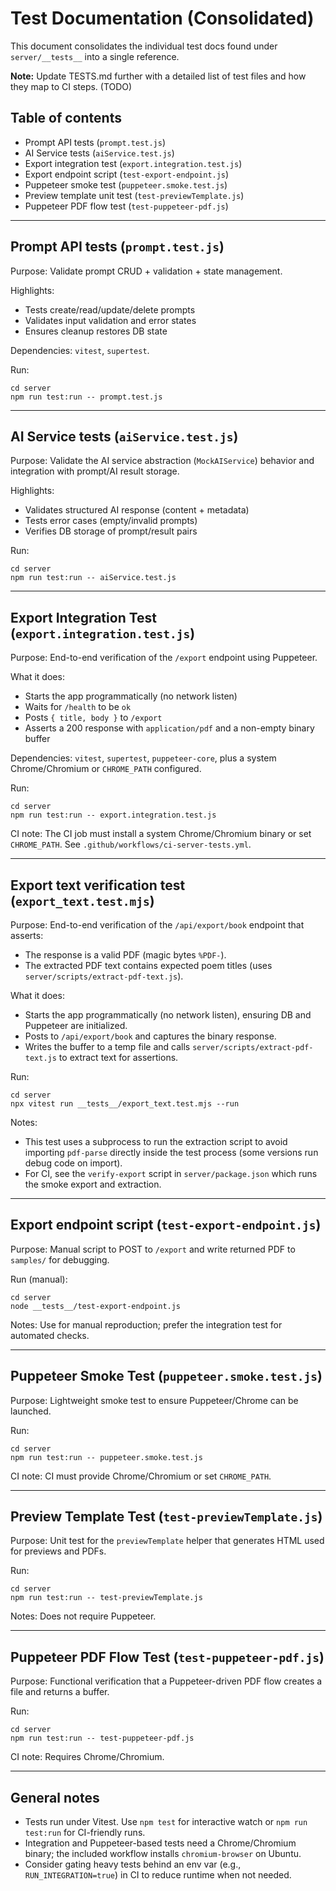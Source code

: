# Test Documentation (Consolidated)

This document consolidates the individual test docs found under `server/__tests__` into a single reference.

**Note:** Update TESTS.md further with a detailed list of test files and how they map to CI steps.  (TODO)

## Table of contents

- Prompt API tests (`prompt.test.js`)
- AI Service tests (`aiService.test.js`)
- Export integration test (`export.integration.test.js`)
- Export endpoint script (`test-export-endpoint.js`)
- Puppeteer smoke test (`puppeteer.smoke.test.js`)
- Preview template unit test (`test-previewTemplate.js`)
- Puppeteer PDF flow test (`test-puppeteer-pdf.js`)

---

## Prompt API tests (`prompt.test.js`)

Purpose: Validate prompt CRUD + validation + state management.

Highlights:

- Tests create/read/update/delete prompts
- Validates input validation and error states
- Ensures cleanup restores DB state

Dependencies: `vitest`, `supertest`.

Run:

```
cd server
npm run test:run -- prompt.test.js
```

---

## AI Service tests (`aiService.test.js`)

Purpose: Validate the AI service abstraction (`MockAIService`) behavior and integration with prompt/AI result storage.

Highlights:

- Validates structured AI response (content + metadata)
- Tests error cases (empty/invalid prompts)
- Verifies DB storage of prompt/result pairs

Run:

```
cd server
npm run test:run -- aiService.test.js
```

---

## Export Integration Test (`export.integration.test.js`)

Purpose: End-to-end verification of the `/export` endpoint using Puppeteer.

What it does:

- Starts the app programmatically (no network listen)
- Waits for `/health` to be `ok`
- Posts `{ title, body }` to `/export`
- Asserts a 200 response with `application/pdf` and a non-empty binary buffer

Dependencies: `vitest`, `supertest`, `puppeteer-core`, plus a system Chrome/Chromium or `CHROME_PATH` configured.

Run:

```
cd server
npm run test:run -- export.integration.test.js
```

CI note: The CI job must install a system Chrome/Chromium binary or set `CHROME_PATH`. See `.github/workflows/ci-server-tests.yml`.

---

## Export text verification test (`export_text.test.mjs`)

Purpose: End-to-end verification of the `/api/export/book` endpoint that asserts:

- The response is a valid PDF (magic bytes `%PDF-`).
- The extracted PDF text contains expected poem titles (uses `server/scripts/extract-pdf-text.js`).

What it does:

- Starts the app programmatically (no network listen), ensuring DB and Puppeteer are initialized.
- Posts to `/api/export/book` and captures the binary response.
- Writes the buffer to a temp file and calls `server/scripts/extract-pdf-text.js` to extract text for assertions.

Run:

```
cd server
npx vitest run __tests__/export_text.test.mjs --run
```

Notes:

- This test uses a subprocess to run the extraction script to avoid importing `pdf-parse` directly inside the test process (some versions run debug code on import).
- For CI, see the `verify-export` script in `server/package.json` which runs the smoke export and extraction.

---

## Export endpoint script (`test-export-endpoint.js`)

Purpose: Manual script to POST to `/export` and write returned PDF to `samples/` for debugging.

Run (manual):

```
cd server
node __tests__/test-export-endpoint.js
```

Notes: Use for manual reproduction; prefer the integration test for automated checks.

---

## Puppeteer Smoke Test (`puppeteer.smoke.test.js`)

Purpose: Lightweight smoke test to ensure Puppeteer/Chrome can be launched.

Run:

```
cd server
npm run test:run -- puppeteer.smoke.test.js
```

CI note: CI must provide Chrome/Chromium or set `CHROME_PATH`.

---

## Preview Template Test (`test-previewTemplate.js`)

Purpose: Unit test for the `previewTemplate` helper that generates HTML used for previews and PDFs.

Run:

```
cd server
npm run test:run -- test-previewTemplate.js
```

Notes: Does not require Puppeteer.

---

## Puppeteer PDF Flow Test (`test-puppeteer-pdf.js`)

Purpose: Functional verification that a Puppeteer-driven PDF flow creates a file and returns a buffer.

Run:

```
cd server
npm run test:run -- test-puppeteer-pdf.js
```

CI note: Requires Chrome/Chromium.

---

## General notes

- Tests run under Vitest. Use `npm test` for interactive watch or `npm run test:run` for CI-friendly runs.
- Integration and Puppeteer-based tests need a Chrome/Chromium binary; the included workflow installs `chromium-browser` on Ubuntu.
- Consider gating heavy tests behind an env var (e.g., `RUN_INTEGRATION=true`) in CI to reduce runtime when not needed.
